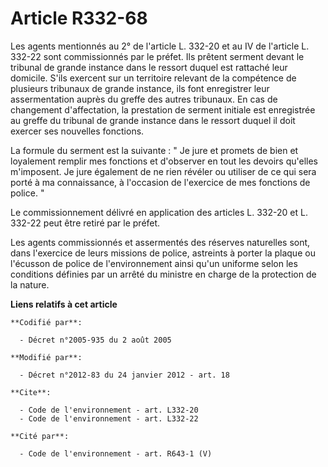 # Article R332-68

Les agents mentionnés au 2° de l'article L. 332-20 et au IV de l'article L. 332-22 sont commissionnés par le préfet. Ils
prêtent serment devant le tribunal de grande instance dans le ressort duquel est rattaché leur domicile. S'ils exercent sur
un territoire relevant de la compétence de plusieurs tribunaux de grande instance, ils font enregistrer leur assermentation
auprès du greffe des autres tribunaux. En cas de changement d'affectation, la prestation de serment initiale est enregistrée
au greffe du tribunal de grande instance dans le ressort duquel il doit exercer ses nouvelles fonctions. 

La formule du serment est la suivante : " Je jure et promets de bien et loyalement remplir mes fonctions et d'observer en
tout les devoirs qu'elles m'imposent. Je jure également de ne rien révéler ou utiliser de ce qui sera porté à ma
connaissance, à l'occasion de l'exercice de mes fonctions de police. " 

Le commissionnement délivré en application des articles L. 332-20 et L. 332-22 peut être retiré par le préfet. 

Les agents commissionnés et assermentés des réserves naturelles sont, dans l'exercice de leurs missions de police, astreints
à porter la plaque ou l'écusson de police de l'environnement ainsi qu'un uniforme selon les conditions définies par un arrêté
du ministre en charge de la protection de la nature.

**Liens relatifs à cet article**

	**Codifié par**:

	  - Décret n°2005-935 du 2 août 2005

	**Modifié par**:

	  - Décret n°2012-83 du 24 janvier 2012 - art. 18

	**Cite**:

	  - Code de l'environnement - art. L332-20
	  - Code de l'environnement - art. L332-22

	**Cité par**:

	  - Code de l'environnement - art. R643-1 (V)
